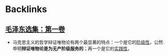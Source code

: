 
# Backlinks
## [毛泽东选集：第一卷](毛泽东选集：第一卷.md)
- 马克思主义的哲学辩证唯物论有两个最显著的特点：一个是它的[阶级性](阶级性.md)，公然申明**辩证唯物论是为无产阶级服务的**；再一个是它的[实践性](实践性.md)，

